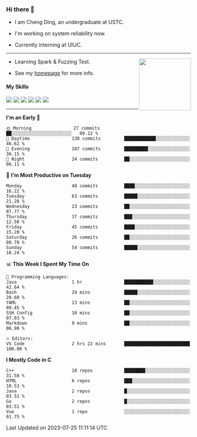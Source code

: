 ### Hi there 👋

* I am Cheng Ding, an undergraduate at USTC.
  
* I'm working on system reliability now.

* Currently interning at UIUC.

---

<img align="right" height="141" src="https://github-readme-stats.vercel.app/api?username=IrisesD&theme=tokyonight&show_icons=true&count_private=true">

-  Learning Spark & Fuzzing Test.

-  See my [homepage](https://irisesd.github.io) for more info.

#### My Skills

![](https://img.shields.io/badge/C++-65318e?logo=cplusplus&logoColor=fff)
![](https://img.shields.io/badge/Python-3e74a2?logo=python&logoColor=fff)
![](https://img.shields.io/badge/C-5654a2?logo=c&logoColor=fff)
![](https://img.shields.io/badge/Go-00aaff?logo=go&logoColor=fff)
![](https://img.shields.io/badge/Docker-0088ff?logo=docker&logoColor=fff)
![](https://img.shields.io/badge/Apache-D22128?logo=apache&logoColor=fff)

---
<!--START_SECTION:waka-->
**I'm an Early 🐤** 

```text
🌞 Morning                27 commits          ██░░░░░░░░░░░░░░░░░░░░░░░   09.12 % 
🌆 Daytime                138 commits         ████████████░░░░░░░░░░░░░   46.62 % 
🌃 Evening                107 commits         █████████░░░░░░░░░░░░░░░░   36.15 % 
🌙 Night                  24 commits          ██░░░░░░░░░░░░░░░░░░░░░░░   08.11 % 
```
📅 **I'm Most Productive on Tuesday** 

```text
Monday                   48 commits          ████░░░░░░░░░░░░░░░░░░░░░   16.22 % 
Tuesday                  63 commits          █████░░░░░░░░░░░░░░░░░░░░   21.28 % 
Wednesday                23 commits          ██░░░░░░░░░░░░░░░░░░░░░░░   07.77 % 
Thursday                 37 commits          ███░░░░░░░░░░░░░░░░░░░░░░   12.50 % 
Friday                   45 commits          ████░░░░░░░░░░░░░░░░░░░░░   15.20 % 
Saturday                 26 commits          ██░░░░░░░░░░░░░░░░░░░░░░░   08.78 % 
Sunday                   54 commits          █████░░░░░░░░░░░░░░░░░░░░   18.24 % 
```


📊 **This Week I Spent My Time On** 

```text
💬 Programming Languages: 
Java                     1 hr                ███████████░░░░░░░░░░░░░░   42.64 % 
Bash                     29 mins             █████░░░░░░░░░░░░░░░░░░░░   20.60 % 
YAML                     13 mins             ██░░░░░░░░░░░░░░░░░░░░░░░   09.45 % 
SSH Config               10 mins             ██░░░░░░░░░░░░░░░░░░░░░░░   07.03 % 
Markdown                 9 mins              ██░░░░░░░░░░░░░░░░░░░░░░░   06.98 % 

🔥 Editors: 
VS Code                  2 hrs 22 mins       █████████████████████████   100.00 % 
```

**I Mostly Code in C** 

```text
C++                      18 repos            ████████░░░░░░░░░░░░░░░░░   31.58 % 
HTML                     6 repos             ███░░░░░░░░░░░░░░░░░░░░░░   10.53 % 
Java                     2 repos             █░░░░░░░░░░░░░░░░░░░░░░░░   03.51 % 
Go                       2 repos             █░░░░░░░░░░░░░░░░░░░░░░░░   03.51 % 
Vue                      1 repo              ░░░░░░░░░░░░░░░░░░░░░░░░░   01.75 % 
```




 Last Updated on 2023-07-25 11:11:14 UTC
<!--END_SECTION:waka-->
